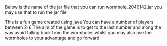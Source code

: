 Below is the name of the jar file that you can run 
wormhole_2040142.jar
you may use that to run the jar file

This is a fun game created using java 
You can have a number of players between 2-6
The aim of the game is to get to the last number and along the way avoid falling back from the wormholes whilst you may also use the wormholes to your advantage and go forward
